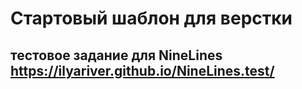 # Стартовый шаблон для верстки

## тестовое задание для NineLines https://ilyariver.github.io/NineLines.test/
